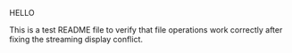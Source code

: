 HELLO

This is a test README file to verify that file operations work correctly after fixing the streaming display conflict.
